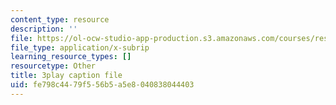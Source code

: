 ```yaml
---
content_type: resource
description: ''
file: https://ol-ocw-studio-app-production.s3.amazonaws.com/courses/res-18-009-learn-differential-equations-up-close-with-gilbert-strang-and-cleve-moler-fall-2015/fe798c4479f556b5a5e8040838044403_N6pc8Axv3Gs.vtt
file_type: application/x-subrip
learning_resource_types: []
resourcetype: Other
title: 3play caption file
uid: fe798c44-79f5-56b5-a5e8-040838044403
---
```

